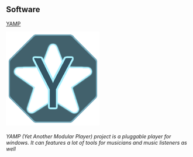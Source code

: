 
<script type='text/javascript'>
  
function _dmBootstrap(file) {
    var _dma = document.createElement('script');
    _dma.type = 'text/javascript';
    _dma.async = true;
    _dma.src = ('https:' == document.location.protocol ? 'https://' : 'http://') + file;
    (document.getElementsByTagName('head')[0] || document.getElementsByTagName('body')[0]).appendChild(_dma);
}
function _dmFollowup(file) { if (typeof DMAds === 'undefined') _dmBootstrap('cdn2.DeveloperMedia.com/a.min.js'); }
(function () { _dmBootstrap('cdn1.DeveloperMedia.com/a.min.js'); setTimeout(_dmFollowup, 2000); })();

</script>

<div data-type="ad" data-publisher="fstarred.github.io" data-format="728x90" data-zone="ros" data-tags="music%2caudio%2clogging"></div> 

## Software
[YAMP](https://fstarred.github.io/yamp/)

[![yamp_logo](/assets/yamp/yamp_logo.png)](https://github.com/fstarred/yamp/releases)
###### YAMP (Yet Another Modular Player) project is a pluggable player for windows. It can features a lot of tools for musicians and music listeners as well

<div data-type="ad" data-publisher="fstarred.github.io" data-format="160x600" data-zone="ros" data-tags="music%2caudio%2clogging"></div> 
